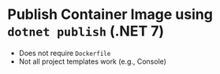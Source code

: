 # Publish Container Image using `dotnet publish` (.NET 7)

- Does not require `Dockerfile`
- Not all project templates work (e.g., Console)